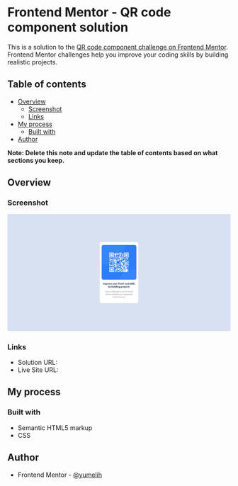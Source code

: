 # Frontend Mentor - QR code component solution

This is a solution to the [QR code component challenge on Frontend Mentor](https://www.frontendmentor.io/challenges/qr-code-component-iux_sIO_H). Frontend Mentor challenges help you improve your coding skills by building realistic projects.

## Table of contents

- [Overview](#overview)
  - [Screenshot](#screenshot)
  - [Links](#links)
- [My process](#my-process)
  - [Built with](#built-with)
- [Author](#author)

**Note: Delete this note and update the table of contents based on what sections you keep.**

## Overview

### Screenshot

![Main page](./screenshot.jpg)

### Links

- Solution URL: [](https://github.com/yumelih/qr-code-component-main)
- Live Site URL: [](https://yumelih.github.io/qr-code-component-main/)

## My process

### Built with

- Semantic HTML5 markup
- CSS

## Author

- Frontend Mentor - [@yumelih](https://www.frontendmentor.io/profile/yumelih)
